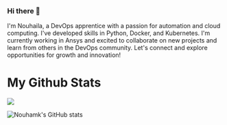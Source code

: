 ### Hi there 👋

I'm Nouhaila, a DevOps apprentice with a passion for automation and cloud computing. I've developed skills in Python, Docker, and Kubernetes. I'm currently working in Ansys and excited to collaborate on new projects and learn from others in the DevOps community. Let's connect and explore opportunities for growth and innovation!

# My Github Stats
![](https://komarev.com/ghpvc/?username=Nouhamk&color=brightgreen)

![Nouhamk's GitHub stats](https://github-readme-stats.vercel.app/api?username=Nouhamk)


<!--
**Nouhamk/Nouhamk** is a ✨ _special_ ✨ repository because its `README.md` (this file) appears on your GitHub profile.

Here are some ideas to get you started:

- 🔭 I’m currently working on ...
- 🌱 I’m currently learning ...
- 👯 I’m looking to collaborate on ...
- 🤔 I’m looking for help with ...
- 💬 Ask me about ...
- 📫 How to reach me: ...
- 😄 Pronouns: ...
- ⚡ Fun fact: ...
-->
